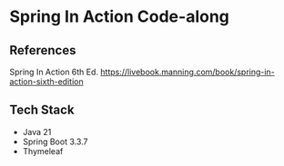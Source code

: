 # Spring In Action Code-along  
## References
Spring In Action 6th Ed.
https://livebook.manning.com/book/spring-in-action-sixth-edition
## Tech Stack
* Java 21
* Spring Boot 3.3.7
* Thymeleaf

